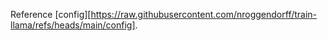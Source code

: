 Reference [config][https://raw.githubusercontent.com/nroggendorff/train-llama/refs/heads/main/config].
